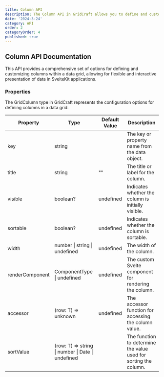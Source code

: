 ```yaml
---
title: Column API
description: The Column API in GridCraft allows you to define and customize the columns for your data grid, offering various properties for column configuration and rendering.
date: '2024-3-24'
category: API
order: 2
categoryOrder: 4
published: true
---
```


## Column API Documentation

This API provides a comprehensive set of options for defining and customizing columns within a data grid, allowing for flexible and interactive presentation of data in SvelteKit applications.

### Properties

The GridColumn type in GridCraft represents the configuration options for defining columns in a data grid.

| Property        | Type                              | Default Value | Description         
|-----------------|-----------------------------------|---------------|----------------------------------------------------------|
| key             | string                            |               | The key or property name from the data object.           |
| title           | string                            | ""            | The title or label for the column. |
| visible         | boolean?                          | undefined     | Indicates whether the column is initially visible. |
| sortable        | boolean?                          | undefined     | Indicates whether the column is sortable. |
| width           | number \| string \| undefined     | undefined     | The width of the column.  |
| renderComponent | ComponentType \| undefined        | undefined     | The custom Svelte component for rendering the column.  |
| accessor        | (row: T) => unknown               | undefined     | The accessor function for accessing the column value.  |
| sortValue       | (row: T) => string \| number \| Date \| undefined | | The function to determine the value used for sorting the column. |

